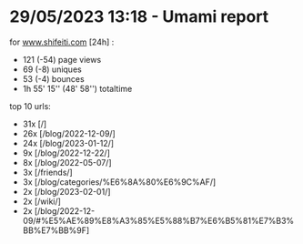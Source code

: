 # 29/05/2023 13:18 - Umami report
for www.shifeiti.com [24h] :

 - 121 (-54) page views
 - 69 (-8) uniques
 - 53 (-4) bounces
 - 1h 55' 15'' (48' 58'') totaltime


top 10 urls:
 - 31x [/]
 - 26x [/blog/2022-12-09/]
 - 24x [/blog/2023-01-12/]
 - 9x [/blog/2022-12-22/]
 - 8x [/blog/2022-05-07/]
 - 3x [/friends/]
 - 3x [/blog/categories/%E6%8A%80%E6%9C%AF/]
 - 2x [/blog/2023-02-01/]
 - 2x [/wiki/]
 - 2x [/blog/2022-12-09/#%E5%AE%89%E8%A3%85%E5%88%B7%E6%B5%81%E7%B3%BB%E7%BB%9F]


